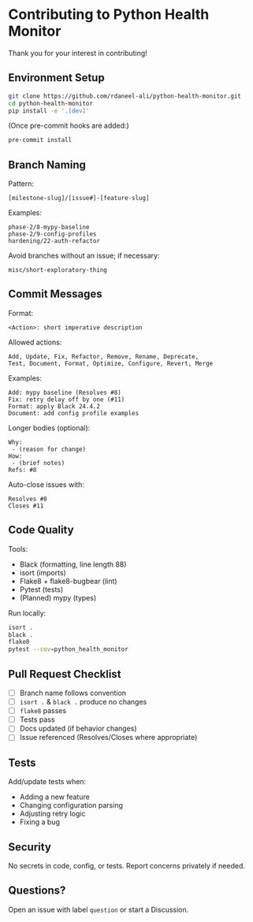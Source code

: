 # Contributing to Python Health Monitor

Thank you for your interest in contributing!

## Environment Setup

```bash
git clone https://github.com/rdaneel-ali/python-health-monitor.git
cd python-health-monitor
pip install -e '.[dev]'
```

(Once pre-commit hooks are added:)
```bash
pre-commit install
```

## Branch Naming

Pattern:
```
[milestone-slug]/[issue#]-[feature-slug]
```

Examples:
```
phase-2/8-mypy-baseline
phase-2/9-config-profiles
hardening/22-auth-refactor
```

Avoid branches without an issue; if necessary:
```
misc/short-exploratory-thing
```

## Commit Messages

Format:
```
<Action>: short imperative description
```

Allowed actions:
```
Add, Update, Fix, Refactor, Remove, Rename, Deprecate,
Test, Document, Format, Optimize, Configure, Revert, Merge
```

Examples:
```
Add: mypy baseline (Resolves #8)
Fix: retry delay off by one (#11)
Format: apply Black 24.4.2
Document: add config profile examples
```

Longer bodies (optional):
```
Why:
 - (reason for change)
How:
 - (brief notes)
Refs: #8
```

Auto-close issues with:
```
Resolves #8
Closes #11
```

## Code Quality

Tools:
- Black (formatting, line length 88)
- isort (imports)
- Flake8 + flake8-bugbear (lint)
- Pytest (tests)
- (Planned) mypy (types)

Run locally:
```bash
isort .
black .
flake8
pytest --cov=python_health_monitor
```

## Pull Request Checklist

- [ ] Branch name follows convention
- [ ] `isort .` & `black .` produce no changes
- [ ] `flake8` passes
- [ ] Tests pass
- [ ] Docs updated (if behavior changes)
- [ ] Issue referenced (Resolves/Closes where appropriate)

## Tests

Add/update tests when:
- Adding a new feature
- Changing configuration parsing
- Adjusting retry logic
- Fixing a bug

## Security

No secrets in code, config, or tests. Report concerns privately if needed.

## Questions?

Open an issue with label `question` or start a Discussion.